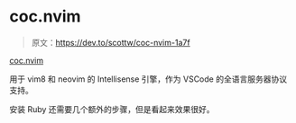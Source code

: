 # coc.nvim

> 原文：<https://dev.to/scottw/coc-nvim-1a7f>

[coc.nvim](https://smw.fyi/50)

用于 vim8 和 neovim 的 Intellisense 引擎，作为 VSCode 的全语言服务器协议支持。

安装 Ruby 还需要几个额外的步骤，但是看起来效果很好。
